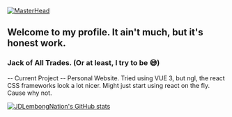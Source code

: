 [![MasterHead](https://wallpaperaccess.com/full/2873554.jpg)](https://github.com/JDLembongNation)

## Welcome to my profile. It ain't much, but it's honest work.
### Jack of All Trades. (Or at least, I try to be 😅)

-- Current Project --
Personal Website. Tried using VUE 3, but ngl, the react CSS frameworks look a lot nicer. Might just start using react on the fly. Cause why not. 

[![JDLembongNation's GitHub stats](https://github-readme-stats.vercel.app/api?username=JDLembongNation&show_icons=true&theme=radical)](https://github.com/anuraghazra/github-readme-stats)



<!--
**JDLembongNation/JDLembongNation** is a ✨ _special_ ✨ repository because its `README.md` (this file) appears on your GitHub profile.

Here are some ideas to get you started:

- 🔭 I’m currently working on ...
- 🌱 I’m currently learning ...
- 👯 I’m looking to collaborate on ...
- 🤔 I’m looking for help with ...
- 💬 Ask me about ...
- 📫 How to reach me: ...
- 😄 Pronouns: ...
- ⚡ Fun fact: ...
-->
